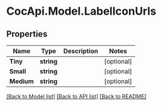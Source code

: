 # CocApi.Model.LabelIconUrls

## Properties

Name | Type | Description | Notes
------------ | ------------- | ------------- | -------------
**Tiny** | **string** |  | [optional] 
**Small** | **string** |  | [optional] 
**Medium** | **string** |  | [optional] 

[[Back to Model list]](../README.md#documentation-for-models) [[Back to API list]](../README.md#documentation-for-api-endpoints) [[Back to README]](../README.md)


